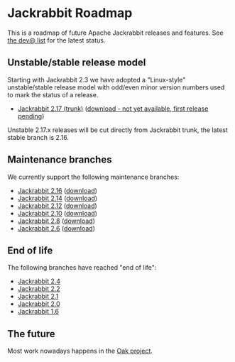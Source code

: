 <!--
   Licensed to the Apache Software Foundation (ASF) under one or more
   contributor license agreements.  See the NOTICE file distributed with
   this work for additional information regarding copyright ownership.
   The ASF licenses this file to You under the Apache License, Version 2.0
   (the "License"); you may not use this file except in compliance with
   the License.  You may obtain a copy of the License at

       http://www.apache.org/licenses/LICENSE-2.0

   Unless required by applicable law or agreed to in writing, software
   distributed under the License is distributed on an "AS IS" BASIS,
   WITHOUT WARRANTIES OR CONDITIONS OF ANY KIND, either express or implied.
   See the License for the specific language governing permissions and
   limitations under the License.
-->

Jackrabbit Roadmap
==================
This is a roadmap of future Apache Jackrabbit releases and features. See [the dev@ list](mailing-lists.html)
for the latest status.


Unstable/stable release model
-----------------------------
Starting with Jackrabbit 2.3 we have adopted a "Linux-style"
unstable/stable release model with odd/even minor version numbers used to
mark the status of a release.

* [Jackrabbit 2.17 (trunk)](https://svn.apache.org/repos/asf/jackrabbit/trunk/) ([download - not yet available, first release pending](downloads.html#v2.17))

Unstable 2.17.x releases will be cut directly from
Jackrabbit trunk, the latest stable branch is 2.16.

Maintenance branches
--------------------
We currently support the following maintenance branches:

* [Jackrabbit 2.16](https://svn.apache.org/repos/asf/jackrabbit/branches/2.16/) ([download](downloads.html#v2.16))
* [Jackrabbit 2.14](https://svn.apache.org/repos/asf/jackrabbit/branches/2.14/) ([download](downloads.html#v2.14))
* [Jackrabbit 2.12](https://svn.apache.org/repos/asf/jackrabbit/branches/2.12/) ([download](downloads.html#v2.12))
* [Jackrabbit 2.10](https://svn.apache.org/repos/asf/jackrabbit/branches/2.10/) ([download](downloads.html#v2.10))
* [Jackrabbit 2.8](https://svn.apache.org/repos/asf/jackrabbit/branches/2.8/) ([download](downloads.html#v2.8))
* [Jackrabbit 2.6](https://svn.apache.org/repos/asf/jackrabbit/branches/2.6/) ([download](downloads.html#v2.6))

End of life
-----------
The following branches have reached "end of life":

* [Jackrabbit 2.4](https://svn.apache.org/repos/asf/jackrabbit/branches/2.4/)
* [Jackrabbit 2.2](https://svn.apache.org/repos/asf/jackrabbit/branches/2.2/)
* [Jackrabbit 2.1](https://svn.apache.org/repos/asf/jackrabbit/branches/2.1/)
* [Jackrabbit 2.0](https://svn.apache.org/repos/asf/jackrabbit/branches/2.0/)
* [Jackrabbit 1.6](https://svn.apache.org/repos/asf/jackrabbit/branches/1.6/)



The future
----------

Most work nowadays happens in the [Oak project](http://jackrabbit.apache.org/oak/docs/index.html).